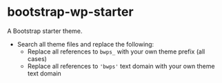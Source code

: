 # bootstrap-wp-starter
A Bootstrap starter theme.

* Search all theme files and replace the following:
  * Replace all references to `bwps_` with your own theme prefix (all cases)
  * Replace all references to `'bwps'` text domain with your own theme text domain
